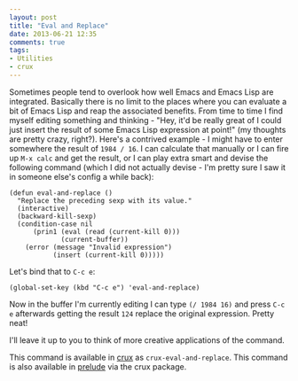 ```yaml
---
layout: post
title: "Eval and Replace"
date: 2013-06-21 12:35
comments: true
tags:
- Utilities
- crux
---
```


Sometimes people tend to overlook how well Emacs and Emacs Lisp are
integrated. Basically there is no limit to the places where you can
evaluate a bit of Emacs Lisp and reap the associated benefits. From
time to time I find myself editing something and thinking - "Hey, it'd
be really great of I could just insert the result of some Emacs Lisp
expression at point!" (my thoughts are pretty crazy, right?). Here's a
contrived example - I might have to enter somewhere the result of
`1984 / 16`. I can calculate that manually or I can fire up `M-x calc`
and get the result, or I can play extra smart and devise the following
command (which I did not actually devise - I'm pretty sure I saw it
in someone else's config a while back):

``` elisp
(defun eval-and-replace ()
  "Replace the preceding sexp with its value."
  (interactive)
  (backward-kill-sexp)
  (condition-case nil
      (prin1 (eval (read (current-kill 0)))
             (current-buffer))
    (error (message "Invalid expression")
           (insert (current-kill 0)))))
```

Let's bind that to `C-c e`:

``` elisp
(global-set-key (kbd "C-c e") 'eval-and-replace)
```

Now in the buffer I'm currently editing I can type `(/ 1984 16)` and
press `C-c e` afterwards getting the result `124` replace the original
expression. Pretty neat!

I'll leave it up to you to think of more creative applications of the command.

This command is available in [crux](https://github.com/bbatsov/crux) as
`crux-eval-and-replace`. This command is also available in
[prelude](https://github.com/bbatsov/prelude) via the crux package.

